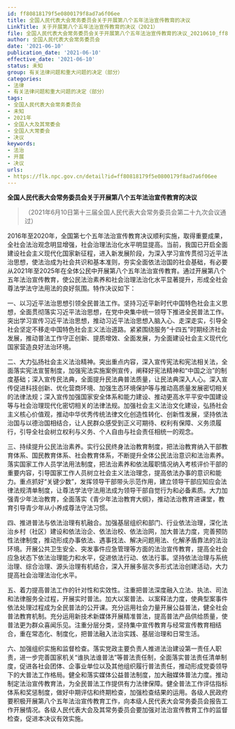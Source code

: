 ```yaml
---
id: ff80818179f5e0800179f8ad7a6f06ee
title: 全国人民代表大会常务委员会关于开展第八个五年法治宣传教育的决议
LinkTitle: 关于开展第八个五年法治宣传教育的决议（2021）
file: 全国人民代表大会常务委员会关于开展第八个五年法治宣传教育的决议_20210610_ff80818179f5e0800179f8ad7a6f06ee.docx
author: 全国人民代表大会常务委员会
date: '2021-06-10'
publication_date: '2021-06-10'
effective_date: '2021-06-10'
status: 未知
group: 有关法律问题和重大问题的决定（部分）
categories:
- 法律
- 有关法律问题和重大问题的决定（部分）
tags:
- 全国人民代表大会常务委员会
- 未知
- 2021年
- 全国人大及其常委会
- 全国人大常委会
- 决议
keywords:
- 法治
- 开展
- 决议
urls:
- https://flk.npc.gov.cn/detail?id=ff80818179f5e0800179f8ad7a6f06ee
---
```


**全国人民代表大会常务委员会关于开展第八个五年法治宣传教育的决议**

> （2021年6月10日第十三届全国人民代表大会常务委员会第二十九次会议通过）

2016年至2020年，全国第七个五年法治宣传教育决议顺利实施，取得重要成果，全社会法治观念明显增强，社会治理法治化水平明显提高。当前，我国已开启全面建设社会主义现代化国家新征程，进入新发展阶段，为深入学习宣传贯彻习近平法治思想，使法治成为社会共识和基本准则，夯实全面依法治国的社会基础，有必要从2021年至2025年在全体公民中开展第八个五年法治宣传教育。通过开展第八个五年法治宣传教育，使公民法治素养和社会治理法治化水平显著提升，形成全社会尊法学法守法用法的良好氛围。特作决议如下：

一、以习近平法治思想引领全民普法工作。坚持习近平新时代中国特色社会主义思想，全面贯彻落实习近平法治思想，在党中央集中统一领导下推进全民普法工作。突出学习宣传习近平法治思想，推动习近平法治思想入脑入心、走深走实，引导全社会坚定不移走中国特色社会主义法治道路。紧紧围绕服务“十四五”时期经济社会发展，推动普法工作守正创新、提质增效、全面发展，为全面建设社会主义现代化国家营造良好法治环境。

二、大力弘扬社会主义法治精神。突出重点内容，深入宣传宪法和宪法相关法，全面落实宪法宣誓制度，加强宪法实施案例宣传，阐释好宪法精神和“中国之治”的制度基础；深入宣传民法典，全面提升民法典普法质量，让民法典深入人心。深入宣传促进科技创新、优化营商环境、加强生态环境保护等与推动高质量发展密切相关的法律法规；深入宣传加强国家安全体系和能力建设、推动更高水平平安中国建设等与社会治理现代化密切相关的法律法规。加强社会主义法治文化建设，弘扬社会主义核心价值观，推动中华优秀传统法律文化创造性转化、创新性发展，坚持依法治国与以德治国相结合，让人民群众感受到正义可期待、权利有保障、义务须履行，引导全社会树立权利与义务、个人自由与社会责任相统一的观念。

三、持续提升公民法治素养。实行公民终身法治教育制度，把法治教育纳入干部教育体系、国民教育体系、社会教育体系，不断提升全体公民法治意识和法治素养。落实国家工作人员学法用法制度，把法治素养和依法履职情况纳入考核评价干部的重要内容，引导国家工作人员树立社会主义法治理念，提高依法办事的意识和能力。重点抓好“关键少数”，发挥领导干部带头示范作用，建立领导干部应知应会法律法规清单制度，让尊法学法守法用法成为领导干部自觉行为和必备素质。大力加强青少年法治教育，全面落实《青少年法治教育大纲》，推动法治教育进课堂，教育引导青少年从小养成尊法守法习惯。

四、推进普法与依法治理有机融合。加强基层组织和部门、行业依法治理，深化法治乡村（社区）建设和依法治企、依法治校、依法治网，加大普法力度，完善预防性法律制度，推动形成办事依法、遇事找法、解决问题用法、化解矛盾靠法的法治环境。开展公共卫生安全、突发事件应急管理等方面的法治宣传教育，提高全社会应急状态下依法治理能力和水平，促进依法行动、依法行事。坚持依法治理与系统治理、综合治理、源头治理有机结合，深入开展多层次多形式法治创建活动，大力提高社会治理法治化水平。

五、着力提高普法工作的针对性和实效性。注重把普法深度融入立法、执法、司法和法律服务全过程，开展实时普法。加大以案普法、以案释法力度，使典型案事件依法处理过程成为全民普法的公开课。充分运用社会力量开展公益普法，健全社会普法教育机制。充分运用新技术新媒体开展精准普法，提高普法产品供给质量，使普法更为群众喜闻乐见。注重分层分类，坚持集中宣传教育与经常宣传教育相结合，重在常态化、制度化，把普法融入法治实践、基层治理和日常生活。

六、加强组织实施和监督检查。落实党政主要负责人推进法治建设第一责任人职责，进一步完善国家机关“谁执法谁普法”等普法责任制，全面落实普法责任清单制度，促进各社会团体、企事业单位以及其他组织履行普法责任，推动形成党委领导下的大普法工作格局。健全和落实媒体公益普法制度，加大融媒体普法力度。推动制定法治宣传教育法，为全民普法工作提供有力法律保障。健全普法工作评估指标体系和奖惩制度，做好中期评估和终期检查，加强检查结果的运用。各级人民政府要积极开展第八个五年法治宣传教育工作，向本级人民代表大会常务委员会报告工作开展情况。各级人民代表大会及其常务委员会要加强对法治宣传教育工作的监督检查，促进本决议有效实施。

